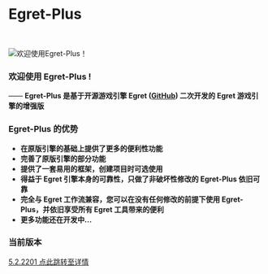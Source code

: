 # Egret-Plus

<br>

![欢迎使用Egret-Plus！](https://github.com/ChaoShengze/egret-plus/raw/master/docs/amWiki/images/logo.png "欢迎使用Egret-Plus！")

### 欢迎使用 Egret-Plus !
—— **Egret-Plus 是基于开源游戏引擎 Egret ([GitHub](https://github.com/egret-labs/egret-core)) 二次开发的 Egret 游戏引擎的增强版**

### Egret-Plus 的优势
- **在原版引擎的基础上提供了更多的便利性功能**
- **完善了原版引擎的部分功能**
- **提供了一套易用的框架，创建项目时可选使用**
- **得益于 Egret 引擎本身的可靠性，只做了非破坏性修改的 Egret-Plus 依旧可靠**
- **完全与 Egret 工作流兼容，您可以在没有任何修改的前提下使用 Egret-Plus，并依旧享受所有 Egret 工具带来的便利**
- **更多功能还在开发中...**

### 当前版本
[5.2.2201 点此跳转至详情](https://chaoshengze.github.io/egret-plus/?file=001-%E5%A6%82%E4%BD%95%E4%BD%BF%E7%94%A8/02-%E5%8E%86%E5%8F%B2%E7%89%88%E6%9C%AC/9997-5.2.2201)